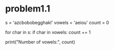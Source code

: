 # problem1.1
s = 'azcbobobegghakl'
vowels = 'aeiou'
count = 0

for char in s:
    if char in vowels:
        count += 1

print("Number of vowels:", count)
